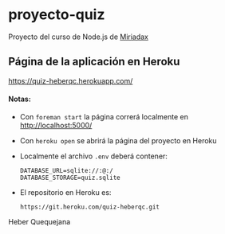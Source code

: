 # proyecto-quiz
Proyecto del curso de Node.js de [Miriadax](https://www.miriadax.net)

## Página de la aplicación en Heroku
<https://quiz-heberqc.herokuapp.com/>

#### Notas:
* Con `foreman start` la página correrá localmente en <http://localhost:5000/>
* Con `heroku open` se abrirá la página del proyecto en Heroku
* Localmente el archivo `.env` deberá contener:

      DATABASE_URL=sqlite://:@:/
      DATABASE_STORAGE=quiz.sqlite
* El repositorio en Heroku es:

      https://git.heroku.com/quiz-heberqc.git

Heber Quequejana
